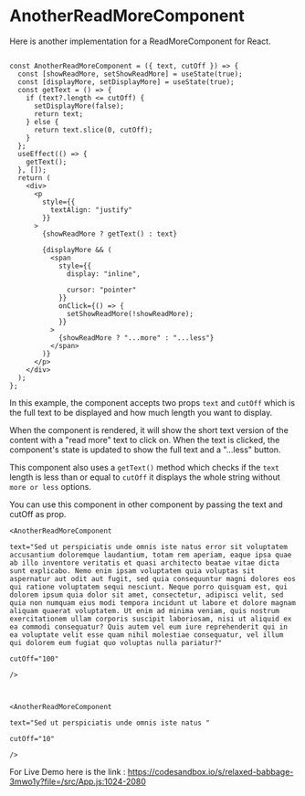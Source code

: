 # AnotherReadMoreComponent
Here is another implementation for a ReadMoreComponent for React.

```

const AnotherReadMoreComponent = ({ text, cutOff }) => {
  const [showReadMore, setShowReadMore] = useState(true);
  const [displayMore, setDisplayMore] = useState(true);
  const getText = () => {
    if (text?.length <= cutOff) {
      setDisplayMore(false);
      return text;
    } else {
      return text.slice(0, cutOff);
    }
  };
  useEffect(() => {
    getText();
  }, []);
  return (
    <div>
      <p
        style={{
          textAlign: "justify"
        }}
      >
        {showReadMore ? getText() : text}

        {displayMore && (
          <span
            style={{
              display: "inline",

              cursor: "pointer"
            }}
            onClick={() => {
              setShowReadMore(!showReadMore);
            }}
          >
            {showReadMore ? "...more" : "...less"}
          </span>
        )}
      </p>
    </div>
  );
};

```

In this example, the component accepts two props `text` and `cutOff` which is the full text to be displayed and how much length you want to display. 

When the component is rendered, it will show the short text version of the content with a "read more" text to click on. When the text is clicked, the component's state is updated to show the full text and a "...less" button.

This component also uses a `getText()` method which checks if the `text` length is less than or equal to `cutOff` it displays the whole string without `more or less` options. 

You can use this component in other component by passing the text and cutOff as prop.


```
<AnotherReadMoreComponent

text="Sed ut perspiciatis unde omnis iste natus error sit voluptatem accusantium doloremque laudantium, totam rem aperiam, eaque ipsa quae ab illo inventore veritatis et quasi architecto beatae vitae dicta sunt explicabo. Nemo enim ipsam voluptatem quia voluptas sit aspernatur aut odit aut fugit, sed quia consequuntur magni dolores eos qui ratione voluptatem sequi nesciunt. Neque porro quisquam est, qui dolorem ipsum quia dolor sit amet, consectetur, adipisci velit, sed quia non numquam eius modi tempora incidunt ut labore et dolore magnam aliquam quaerat voluptatem. Ut enim ad minima veniam, quis nostrum exercitationem ullam corporis suscipit laboriosam, nisi ut aliquid ex ea commodi consequatur? Quis autem vel eum iure reprehenderit qui in ea voluptate velit esse quam nihil molestiae consequatur, vel illum qui dolorem eum fugiat quo voluptas nulla pariatur?"

cutOff="100"

/>

  

<AnotherReadMoreComponent

text="Sed ut perspiciatis unde omnis iste natus "

cutOff="10"

/>
```

For Live Demo here is the link : https://codesandbox.io/s/relaxed-babbage-3mwo1y?file=/src/App.js:1024-2080

